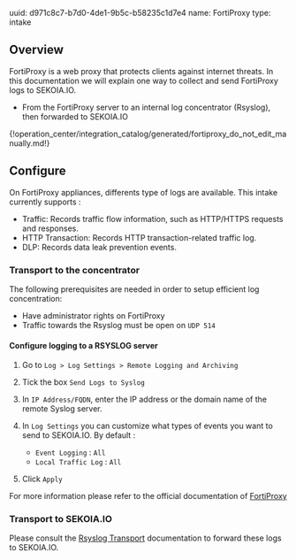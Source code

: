 uuid: d971c8c7-b7d0-4de1-9b5c-b58235c1d7e4
name: FortiProxy
type: intake

## Overview

FortiProxy is a web proxy that protects clients against internet threats.
In this documentation we will explain one way to collect and send FortiProxy logs to SEKOIA.IO.
- From the FortiProxy server to an internal log concentrator (Rsyslog), then forwarded to SEKOIA.IO

{!operation_center/integration_catalog/generated/fortiproxy_do_not_edit_manually.md!}


## Configure

On FortiProxy appliances, differents type of logs are available. This intake currently supports :

- Traffic: Records traffic flow information, such as HTTP/HTTPS requests and responses.
- HTTP Transaction: Records HTTP transaction-related traffic log.
- DLP: Records data leak prevention events.

### Transport to the concentrator

The following prerequisites are needed in order to setup efficient log concentration:
- Have administrator rights on FortiProxy
- Traffic towards the Rsyslog must be open on `UDP 514`

#### Configure logging to a RSYSLOG server

1. Go to `Log > Log Settings > Remote Logging and Archiving`
2. Tick the box `Send Logs to Syslog`
3. In `IP Address/FQDN`, enter the IP address or the domain name of the remote Syslog server.
4. In `Log Settings` you can customize what types of events you want to send to SEKOIA.IO. By default :
   - `Event Logging` : `All`
   - `Local Traffic Log` : `All`

5. Click `Apply`

For more information please refer to the official documentation of [FortiProxy](https://docs.fortinet.com/document/fortiproxy/7.0.0/administration-guide/707542/log-settings#Log_Settings)

### Transport to SEKOIA.IO

Please consult the [Rsyslog Transport](../../../data_collection/ingestion_methods/rsyslog/) documentation to forward these logs to SEKOIA.IO.
